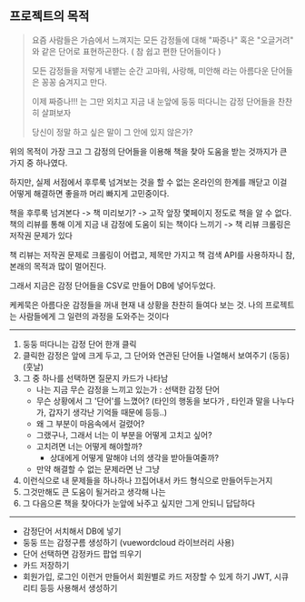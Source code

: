 ## 프로젝트의 목적

> 요즘 사람들은 가슴에서 느껴지는 모든 감정들에 대해 "짜증나" 혹은 "오글거려" 와 같은 단어로 표현하곤한다. ( 참 쉽고 편한 단어들이다 )
>
> 모든  감정들을 저렇게 내뱉는 순간 고마워, 사랑해, 미안해 라는 아름다운 단어들은 꽁꽁 숨겨지고 만다.
>
> 이제 짜증나!!! 는 그만 외치고
> 지금 내 눈앞에 둥둥 떠다니는 감정 단어들을 찬찬히 살펴보자
>
> 당신이 정말 하고 싶은 말이 그 안에 있지 않은가?

위의 목적이 가장 크고 그 감정의 단어들을 이용해 책을 찾아 도움을 받는 것까지가 큰 가지 중 하나였다.

하지만, 실제 서점에서 후루룩 넘겨보는 것을 할 수 없는 온라인의 한계를 깨닫고 이걸 어떻게 해결하면 좋을까 머리 빠지게 고민중이다.

책을 후루룩 넘겨본다 -> 책 미리보기? -> 고작 앞장 몇페이지 정도로 책을 알 수 없다.
책의 리뷰를 통해 이게 지금 내 감정에 도움이 되는 책이다 느끼기 -> 책 리뷰 크롤링은 저작권 문제가 있다

책 리뷰는 저작권 문제로 크롤링이 어렵고,
제목만 가지고 책 검색 API를 사용하자니 참, 본래의 목적과 많이 멀어진다.

그래서 지금은 감정 단어들을 CSV로 만들어 DB에 넣어두었다.

케케묵은 아름다운 감정들을 꺼내 현재 내 상황을 찬찬히 들여다 보는 것.
나의 프로젝트는 사람들에게 그 일련의 과정을 도와주는 것이다

---

1. 둥둥 떠다니는 감정 단어 한개 클릭
2. 클릭한 감정은 앞에 크게 두고, 그 단어와 연관된 단어들 나열해서 보여주기 (둥둥) (훗날)
3. 그 중 하나를 선택하면 질문지 카드가 나타남
    - 나는 지금 무슨 감정을 느끼고 있는가 : 선택한 감정 단어
    - 무슨 상황에서 그 '단어'를 느꼈어? (타인의 행동을 보다가 , 타인과 말을 나누다가, 갑자기 생각난 기억들 때문에 등등..)
    - 왜 그 부분이 마음속에서 걸렸어?
    - 그랬구나, 그래서 너는 이 부분을 어떻게 고치고 싶어?
    - 고치려면 너는 어떻게 해야할까?
        - 상대에게 어떻게 말해야 너의 생각을 받아들여줄까?
    - 만약 해결할 수 없는 문제라면 난 그냥
4. 이런식으로 내 문제들을 하나하나 끄집어내서 카드 형식으로 만들어두는거지
5. 그것만해도 큰 도움이 될거라고 생각해 나는
6. 그 다음으론 책을 찾아다가 눈앞에 놔주고 싶지만 그게 안되니 답답하다

---

- 감정단어 서치해서 DB에 넣기
- 둥둥 뜨는 감정구름 생성하기 (vuewordcloud 라이브러리 사용)
- 단어 선택하면 감정카드 팝업 띄우기
- 카드 저장하기
- 회원가입, 로그인 이런거 만들어서 회원별로 카드 저장할 수 있게 하기
  JWT, 시큐리티 등등 사용해서 생성하기
